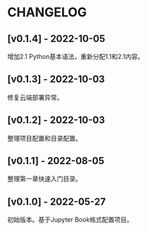 # CHANGELOG

## [v0.1.4] - 2022-10-05

增加2.1 Python基本语法，重新分配1.1和2.1内容。

## [v0.1.3] - 2022-10-03

修复云端部署异常。

## [v0.1.2] - 2022-10-03

整理项目配置和目录配置。

## [v0.1.1] - 2022-08-05

整理第一章快速入门目录。

## [v0.1.0] - 2022-05-27

初始版本。基于Jupyter Book格式配置项目。
